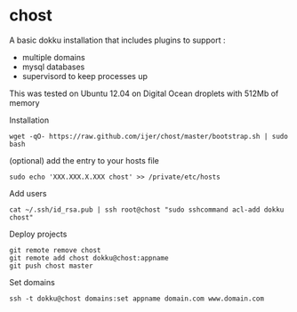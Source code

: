 chost
=======
A basic dokku installation that includes plugins to support :
 - multiple domains
 - mysql databases
 - supervisord to keep processes up

This was tested on Ubuntu 12.04 on Digital Ocean droplets with 512Mb of memory

Installation
```
wget -qO- https://raw.github.com/ijer/chost/master/bootstrap.sh | sudo bash
```

(optional) add the entry to your hosts file
```
sudo echo 'XXX.XXX.X.XXX chost' >> /private/etc/hosts
```

Add users
```
cat ~/.ssh/id_rsa.pub | ssh root@chost "sudo sshcommand acl-add dokku chost"
```

Deploy projects
```
git remote remove chost
git remote add chost dokku@chost:appname
git push chost master
```

Set domains
```
ssh -t dokku@chost domains:set appname domain.com www.domain.com
``` 
